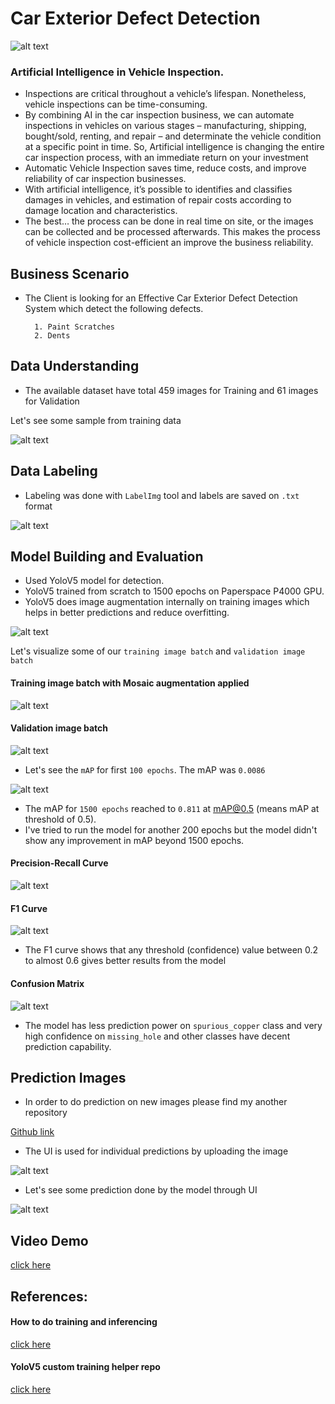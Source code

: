 
# Car Exterior Defect Detection

![alt text](https://github.com/sudheeshe/car_exterior_defect_segmentation_inferencing/blob/main/readme_imgs/1_.jpg?raw=true)

### Artificial Intelligence in Vehicle Inspection.

- Inspections are critical throughout a vehicle’s lifespan. Nonetheless, vehicle inspections can be time-consuming. 
- By combining AI in the car inspection business, we can automate inspections in vehicles on various stages – manufacturing, shipping, bought/sold, renting, and repair – and determinate the vehicle condition at a specific point in time. So, Artificial intelligence is changing the entire car inspection process, with an immediate return on your investment
- Automatic Vehicle Inspection saves time, reduce costs, and improve reliability of car inspection businesses.
- With artificial intelligence, it’s possible to identifies and classifies damages in vehicles, and estimation of repair costs according to damage location and characteristics.
- The best… the process can be done in real time on site, or the images can be collected and be processed afterwards. This makes the process of vehicle inspection cost-efficient an improve the business reliability.


## Business Scenario

- The Client is looking for an Effective Car Exterior Defect Detection System which detect the following defects.

        1. Paint Scratches
        2. Dents
      

## Data Understanding

- The available dataset have total 459 images for Training and 61 images for Validation 


Let's see some sample from training data

![alt text](https://github.com/sudheeshe/car_exterior_defect_segmentation_inferencing/blob/main/readme_imgs/2_.jpg?raw=true)


## Data Labeling

- Labeling was done with `LabelImg` tool and labels are saved on `.txt` format

![alt text](https://github.com/sudheeshe/PCB_Defect_Detection_Training/blob/main/imgs_readme/5.jpg?raw=true)


## Model Building and Evaluation

- Used YoloV5 model for detection.
- YoloV5 trained from scratch to 1500 epochs on Paperspace P4000 GPU.
- YoloV5 does image augmentation internally on training images which helps in better predictions and reduce overfitting.

![alt text](https://github.com/sudheeshe/PCB_Defect_Detection_Training/blob/main/imgs_readme/6.jpg?raw=true)

Let's visualize some of our `training image batch` and `validation image batch`

#### Training image batch with Mosaic augmentation applied

![alt text](https://github.com/sudheeshe/PCB_Defect_Detection_Training/blob/main/imgs_readme/train_tile_batch.jpg?raw=true)

#### Validation image batch

![alt text](https://github.com/sudheeshe/PCB_Defect_Detection_Training/blob/main/imgs_readme/val_tile_batch.jpg?raw=true)


- Let's see the `mAP` for first `100 epochs`. The mAP was `0.0086`

![alt text](https://github.com/sudheeshe/PCB_Defect_Detection_Training/blob/main/Reports/100_epoch_eport.png?raw=true)


- The mAP for `1500 epochs` reached to `0.811` at mAP@0.5 (means mAP at threshold of 0.5). 
- I've tried to run the model for another 200 epochs but the model didn't show any improvement in mAP beyond 1500 epochs.

#### Precision-Recall Curve

![alt text](https://github.com/sudheeshe/PCB_Defect_Detection_Training/blob/main/YoloV5_Training/yolov5/runs/train/yolov5s_results8/PR_curve.png?raw=true)

#### F1 Curve

![alt text](https://github.com/sudheeshe/PCB_Defect_Detection_Training/blob/main/YoloV5_Training/yolov5/runs/train/yolov5s_results8/F1_curve.png?raw=true)

- The F1 curve shows that any threshold (confidence) value between 0.2 to almost 0.6 gives better results from the model

#### Confusion Matrix

![alt text](https://github.com/sudheeshe/PCB_Defect_Detection_Training/blob/main/YoloV5_Training/yolov5/runs/train/yolov5s_results8/confusion_matrix.png?raw=true)

- The model has less prediction power on `spurious_copper` class and very high confidence on `missing_hole` and other classes have decent prediction capability.

## Prediction Images

- In order to do prediction on new images please find my another repository

[Github link](https://github.com/sudheeshe/PCB_Defect_Detection)

- The UI is used for individual predictions by uploading the image

![alt text](https://github.com/sudheeshe/PCB_Defect_Detection_Training/blob/main/imgs_readme/UI.jpg?raw=true)

- Let's see some prediction done by the model through UI

![alt text](https://github.com/sudheeshe/PCB_Defect_Detection_Training/blob/main/imgs_readme/pred_collage.jpg?raw=true)


## Video Demo

[click here](https://www.youtube.com/watch?v=oRXxbZ7rxrI&ab_channel=SudheeshE)


## References:
#### How to do training and inferencing 
[click here](https://github.com/sudheeshe/PCB_Defect_Detection_Training/blob/main/How_to_run.txt)

#### YoloV5 custom training helper repo
[click here](https://github.com/sudheeshe/YoloV5_Custom_training_template)
